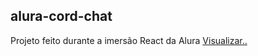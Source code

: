 ## alura-cord-chat

Projeto feito durante a imersão React da Alura
<a href="https://alura-cord-chat-jtwdv814d-vagnerbatista.vercel.app/"> Visualizar..</a>


